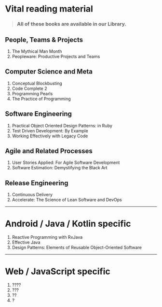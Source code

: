 # Vital reading material

> ### All of these books are available in our Library.

## People, Teams & Projects
1. The Mythical Man Month
1. Peopleware: Productive Projects and Teams

## Computer Science and Meta
1. Conceptual Blockbusting
1. Code Complete 2
1. Programming Pearls
1. The Practice of Programming

## Software Engineering
1. Practical Object Oriented Design Patterns: in Ruby
1. Test Driven Development: By Example
1. Working Effectively with Legacy Code 

## Agile and Related Processes
1. User Stories Applied: For Agile Software Development 
1. Software Estimation: Demystifying the Black Art

## Release Engineering 
1. Continuous Delivery
1. Accelerate: The Science of Lean Software and DevOps

----

# Android / Java / Kotlin specific

1. Reactive Programming with RxJava
1. Effective Java
1. Design Patterns: Elements of Reusable Object-Oriented Software

----

# Web / JavaScript specific

1. ????
1. ???
1. ??
1. ?

